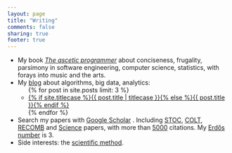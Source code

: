```yaml
---
layout: page
title: "Writing"
comments: false
sharing: true
footer: true
---
```


<ul>
  <li> My book <a href="https://asceticprogrammer.info"><em>The ascetic programmer</em></a> about conciseness, frugality, parsimony in software engineering, computer science, statistics, with forays into music and the arts.
  <li> My <a href="https://piccolboni.info/">blog</a> about algorithms, big data, analytics:
  <ul>
      {% for post in site.posts limit: 3 %}
      <li class="post">
        <a href="{{ root_url }}{{ post.url }}">{% if site.titlecase %}{{ post.title | titlecase }}{% else %}{{ post.title }}{% endif %}</a>
      </li>
    {% endfor %}
  </ul>

  </li>
  <li> Search my papers with <a href="http://scholar.google.com/scholar?q=author%3Aa-piccolboni&amp;sourceid=navclient&amp;hl=en">Google Scholar</a> . Including <a href="http://www.sigact.org/stoc.html">STOC</a>, <a href="http://www.learningtheory.org/index.php?option=com_weblinks&amp;view=category&amp;id=6&amp;Itemid=6">COLT</a>, <a href="http://recomb.org/">RECOMB</a> and <a href="http://www.sciencemag.org/">Science</a> papers, with more than <a href="http://scholar.google.com/citations?user=uNAgLfwAAAAJ">5000</a> citations. My <a href="https://en.wikipedia.org/wiki/Erd%C5%91s_number">Erdős number</a> is 3.</li>
  <li> Side interests: the <a href="http://scienceincrisis.info">scientific method</a>.
  </li>
 <!-- missing </ul> to appease remote jekyll -->
